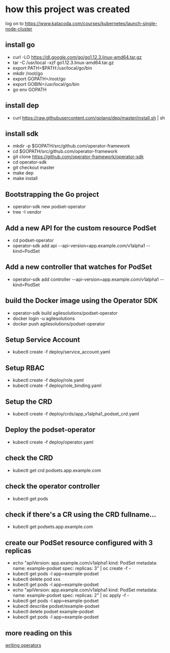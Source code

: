 # how this project was created
log on to https://www.katacoda.com/courses/kubernetes/launch-single-node-cluster
## install go
- curl -LO https://dl.google.com/go/go1.12.3.linux-amd64.tar.gz
- tar -C /usr/local -xzf go1.12.3.linux-amd64.tar.gz
- export PATH=$PATH:/usr/local/go/bin
- mkdir /root/go
- export GOPATH=/root/go
- export GOBIN=/usr/local/go/bin
- go env GOPATH

## install dep
- curl https://raw.githubusercontent.com/golang/dep/master/install.sh | sh

## install sdk
- mkdir -p $GOPATH/src/github.com/operator-framework
- cd $GOPATH/src/github.com/operator-framework
- git clone https://github.com/operator-framework/operator-sdk
- cd operator-sdk
- git checkout master
- make dep
- make install

## Bootstrapping the Go project
- operator-sdk new podset-operator
- tree -I vendor

## Add a new API for the custom resource PodSet
- cd podset-operator
- operator-sdk add api --api-version=app.example.com/v1alpha1 --kind=PodSet

## Add a new controller that watches for PodSet
- operator-sdk add controller --api-version=app.example.com/v1alpha1 --kind=PodSet

## build the Docker image using the Operator SDK
- operator-sdk build agilesolutions/podset-operator
- docker login -u agilesolutions
- docker push agilesolutions/podset-operator

## Setup Service Account
- kubectl create -f deploy/service_account.yaml

## Setup RBAC
- kubectl create -f deploy/role.yaml
- kubectl create -f deploy/role_binding.yaml

## Setup the CRD
- kubectl create -f deploy/crds/app_v1alpha1_podset_crd.yaml

## Deploy the podset-operator
- kubectl create -f deploy/operator.yaml

## check the CRD
- kubectl get crd podsets.app.example.com


## check the operator controller
- kubectl get pods

## check if there's a CR using the CRD fullname...
- kubectl get podsets.app.example.com

## create our PodSet resource configured with 3 replicas
- echo "apiVersion: app.example.com/v1alpha1
kind: PodSet
metadata:
  name: example-podset
spec:
  replicas: 3" | oc create -f -
- kubectl get pods -l app=example-podset
- kubectl delete pod xxx
- kubectl get pods -l app=example-podset
- echo "apiVersion: app.example.com/v1alpha1
kind: PodSet
metadata:
  name: example-podset
spec:
  replicas: 2" | oc apply -f -
- kubectl get pods -l app=example-podset
- kubectl describe podset/example-podset
- kubectl delete podset example-podset
- kubectl  get pods -l app=example-podset  

## more reading on this
[writing operators](https://medium.com/devopslinks/writing-your-first-kubernetes-operator-8f3df4453234)


